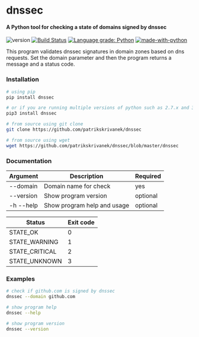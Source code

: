 # dnssec
#### A Python tool for checking a state of domains signed by dnssec

![version](https://img.shields.io/badge/version-1.0.0-brightgreen)
[![Build Status](https://travis-ci.org/patrikskrivanek/dnssec.svg?branch=master)](https://travis-ci.org/patrikskrivanek/dnssec)
[![Language grade: Python](https://img.shields.io/lgtm/grade/python/g/patrikskrivanek/dnssec.svg?logo=lgtm&logoWidth=18)](https://lgtm.com/projects/g/patrikskrivanek/dnssec/context:python)
[![made-with-python](https://img.shields.io/badge/Made%20with-Python-1f425f.svg)](https://www.python.org/)

This program validates dnssec signatures in domain zones based on dns requests.
Set the domain parameter and then the program returns a message and a status code.

### Installation
```bash
# using pip
pip install dnssec

# or if you are running multiple versions of python such as 2.7.x and 3.x 
pip3 install dnssec

# from source using git clone
git clone https://github.com/patrikskrivanek/dnssec

# from source using wget
wget https://github.com/patrikskrivanek/dnssec/blob/master/dnssec
```

### Documentation
Argument | Description | Required
------------ | ------------- | -------------
--domain | Domain name for check | yes
--version | Show program version | optional
-h --help | Show program help and usage | optional

Status | Exit code | 
------------ | -------------
STATE_OK | 0
STATE_WARNING | 1
STATE_CRITICAL | 2
STATE_UNKNOWN | 3

### Examples
```bash
# check if github.com is signed by dnssec
dnssec --domain github.com

# show program help
dnssec --help

# show program version
dnssec --version
```